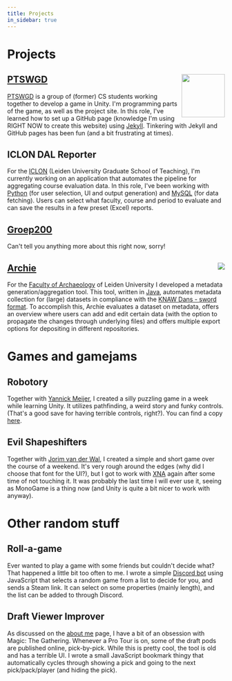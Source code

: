 ```yaml
---
title: Projects
in_sidebar: true
---
```


# Projects

## [PTSWGD](https://hdjkleissen.github.io/PTSWGD/)<image src="assets/images/ptswgd.png" height="100" align="right"/>
[PTSWGD](https://hdjkleissen.github.io/PTSWGD/) is a group of (former) CS students working together to develop a game in Unity. I'm programming parts of the game, as well as the project site. In this role, I've learned how to set up a GitHub page (knowledge I'm using RIGHT NOW to create this website) using [Jekyll](https://jekyllrb.com/). Tinkering with Jekyll and GitHub pages has been fun (and a bit frustrating at times).

## ICLON DAL Reporter
For the [ICLON](https://www.universiteitleiden.nl/en/iclon) (Leiden University Graduate School of Teaching), I'm currently working on an application that automates the pipeline for aggregating course evaluation data. In this role, I've been working with [Python](https://www.python.org/) (for user selection, UI and output generation) and [MySQL](https://www.mysql.com/) (for data fetching). Users can select what faculty, course and period to evaluate and can save the results in a few preset (Excel) reports.

## [Groep200](http://groep200.nl/)
Can't tell you anything more about this right now, sorry!

## [Archie](https://github.com/NCMulder/Archie)<image src="assets/images/archie.png" align="right"/>
For the [Faculty of Archaeology](https://www.universiteitleiden.nl/en/archaeology) of Leiden University I developed a metadata generation/aggregation tool. This tool, written in [Java](http://www.oracle.com/technetwork/java/index.html), automates metadata collection for (large) datasets in compliance with the [KNAW Dans - sword format](https://dans.knaw.nl/en). To accomplish this, Archie evaluates a dataset on metadata, offers an overview where users can add and edit certain data (with the option to propagate the changes through underlying files) and offers multiple export options for depositing in different repositories.

# Games and gamejams

## Robotory
Together with [Yannick Meijer](https://github.com/YannickMeijer), I created a silly puzzling game in a week while learning Unity. It utilizes pathfinding, a weird story and funky controls. (That's a good save for having terrible controls, right?). You can find a copy [here](assets/downloads/robotory.exe).

## Evil Shapeshifters
Together with [Jorim van der Wal](http://dreamfuelgames.com/About-Me/), I created a simple and short game over the course of a weekend. It's very rough around the edges (why did I choose that font for the UI?), but I got to work with [XNA](https://msdn.microsoft.com/en-us/library/bb200104(v=XNAGameStudio.40).aspx) again after some time of not touching it. It was probably the last time I will ever use it, seeing as MonoGame is a thing now (and Unity is quite a bit nicer to work with anyway).

# Other random stuff

## Roll-a-game
Ever wanted to play a game with some friends but couldn't decide what? That happened a little bit too often to me. I wrote a simple [Discord bot](https://discordapp.com/developers/docs/intro) using JavaScript that selects a random game from a list to decide for you, and sends a Steam link. It can select on some properties (mainly length), and the list can be added to through Discord.

## Draft Viewer Improver
As discussed on the [about me](about_me) page, I have a bit of an obsession with Magic: The Gathering. Whenever a Pro Tour is on, some of the draft pods are published online, pick-by-pick. While this is pretty cool, the tool is old and has a terrible UI. I wrote a small JavaScript bookmark thingy that automatically cycles through showing a pick and going to the next pick/pack/player (and hiding the pick).